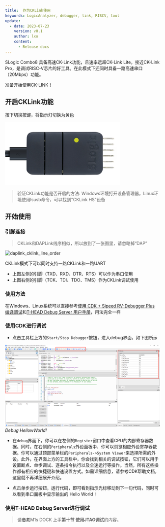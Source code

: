 ```yaml
---
title:  作为CKLink使用
keywords: LogicAnalyzer, debugger, link, RISCV, tool
update:
  - date: 2023-07-23
    version: v0.1
    author: lxo
    content:
      - Release docs
---
```


SLogic Combo8 具备高速CK-Link功能，且速率远超CK-Link Lite，接近CK-Link Pro，是调试RISC-V芯片的好工具。在此模式下还同时具备一路高速串口（20Mbps）功能。

准备开始使用CK-LINK！

## 开启CKLink功能

按下切换按键，将指示灯切换为黄色

![slogic_led_yellow](./assets/use_cklink_function/slogic_led_yellow.png)

> 验证CKLink功能是否开启的方法:
> Windows环境打开设备管理器，Linux环境使用lsusb命令，可以找到"CKLink HS"设备

## 开始使用

### 引脚连接

> CKLink和DAPLink线序相似，所以放到了一张图里，请忽略掉“DAP”

![daplink_cklink_line_order](./assets/use_daplink_function/daplink_cklink_line_order.png)

CKLink模式下可以同时支持一路CKLink和一路UART

- 上图左侧的引脚（TXD、RXD、DTR、RTS）可以作为串口使用
- 上图右侧的引脚（TCK、TDI、TDO、TMS）作为CKLink调试使用

### 使用方法

 在Windows、Linux系统可以直接参考[使用 CDK + Sipeed RV-Debugger Plus 编译调试](https://bouffalolab.gitee.io/bl_mcu_sdk/get_started/cdk_rv_debugger_plus.html#cdk-sipeed-rv-debugger-plus)和[T-HEAD Debug Server 用户手册](https://occ.t-head.cn/document?temp=introduction-2&slug=t-head-debug-server-user-manual)，用法完全一样
 
### 使用CDK进行调试

- 点击工具栏上方的`Start/Stop Debugger`按钮，进入debug界面，如下图所示

![](./assets/use_cklink_function/cklink_cdk_debug.png)
_Debug HellowWorld!_

- 在`debug`界面下，你可以在左侧的`Register`窗口中查看CPU的内部寄存器数据。同时，在右侧的`Peripherals`外设面板中，你可以浏览相应外设寄存器数据。你可以通过顶部菜单栏的`Peripherals->System Viewer`来选择所需的外设。此外，在界面上方的工具栏中，你会找到相关的调试按钮，它们可以用于设置断点、单步调试、逐条指令执行以及全速运行等操作。当然，所有这些操作都有相应的快捷键和快速设置方式。如需详细信息，请参考CDK帮助文档，这里就不再详细展开介绍。

- 点击单步运行按钮，运行代码，即可看到指示光标移动到下一句代码，同时可以看到串口面板中显示输出的 Hello World！

### 使用T-HEAD Debug Server进行调试

> 请[参考](../../maix/m1s/other/start.md)M1s DOCK 上手**第十节 使用JTAG调试**的内容。
